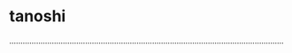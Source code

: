 # tanoshi
...........................................................................................................................